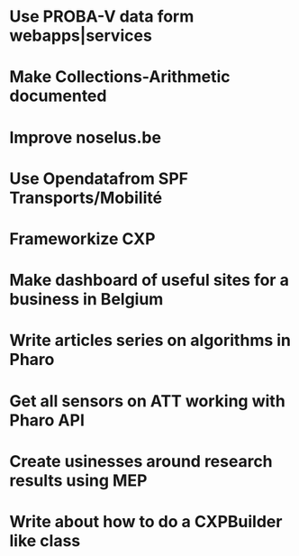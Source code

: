# Use PROBA-V data form webapps|services
# Make Collections-Arithmetic documented
# Improve noselus.be
# Use Opendatafrom SPF Transports/Mobilité
# Frameworkize CXP
# Make dashboard of useful sites for a business in Belgium
# Write articles series on algorithms in Pharo
# Get all sensors on ATT working with Pharo API
# Create usinesses around research results using MEP
# Write about how to do a CXPBuilder like class
